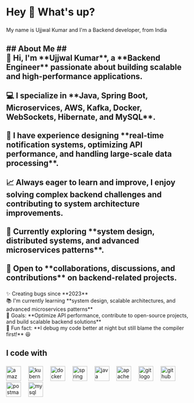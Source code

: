 <h1 align="left">Hey 👋 What's up?</h1>

###

<p align="left">My name is Ujjwal Kumar and I'm a Backend developer, from India</p>

###

<h2 align="left">## About Me  ##<br>👋 Hi, I'm **Ujjwal Kumar**, a **Backend Engineer** passionate about building scalable and high-performance applications.  <br><br>💻 I specialize in **Java, Spring Boot, Microservices, AWS, Kafka, Docker, WebSockets, Hibernate, and MySQL**.  <br><br>🚀 I have experience designing **real-time notification systems, optimizing API performance, and handling large-scale data processing**.  <br><br>📈 Always eager to learn and improve, I enjoy solving complex backend challenges and contributing to system architecture improvements.  <br><br>🎯 Currently exploring **system design, distributed systems, and advanced microservices patterns**.<br>  <br>🤝 Open to **collaborations, discussions, and contributions** on backend-related projects.</h2>

###

<p align="left">✨ Creating bugs since **2023**  <br>📚 I'm currently learning **system design, scalable architectures, and advanced microservices patterns**  <br>🎯 Goals: **Optimize API performance, contribute to open-source projects, and build scalable backend solutions**  <br>🎲 Fun fact: **I debug my code better at night but still blame the compiler first!** 😆</p>

###

<h2 align="left">I code with</h2>

###

<div align="left">
  <img src="https://skillicons.dev/icons?i=aws" height="40" alt="amazonwebservices logo"  />
  <img width="12" />
  <img src="https://skillicons.dev/icons?i=kubernetes" height="40" alt="kubernetes logo"  />
  <img width="12" />
  <img src="https://skillicons.dev/icons?i=docker" height="40" alt="docker logo"  />
  <img width="12" />
  <img src="https://skillicons.dev/icons?i=spring" height="40" alt="spring logo"  />
  <img width="12" />
  <img src="https://skillicons.dev/icons?i=java" height="40" alt="java logo"  />
  <img width="12" />
  <img src="https://skillicons.dev/icons?i=kafka" height="40" alt="apachekafka logo"  />
  <img width="12" />
  <img src="https://skillicons.dev/icons?i=git" height="40" alt="git logo"  />
  <img width="12" />
  <img src="https://skillicons.dev/icons?i=github" height="40" alt="github logo"  />
  <img width="12" />
  <img src="https://skillicons.dev/icons?i=postman" height="40" alt="postman logo"  />
  <img width="12" />
  <img src="https://skillicons.dev/icons?i=mysql" height="40" alt="mysql logo"  />
</div>

###
